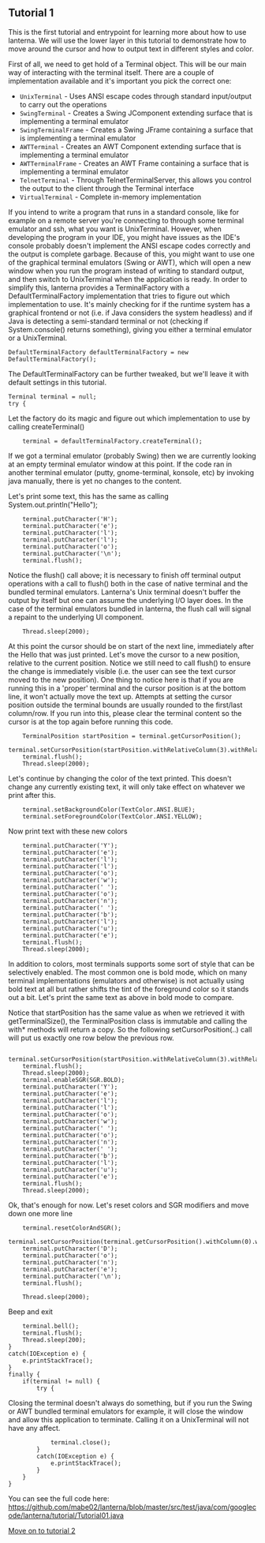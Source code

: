 Tutorial 1
---

This is the first tutorial and entrypoint for learning more about how to use lanterna. We will use the lower
layer in this tutorial to demonstrate how to move around the cursor and how to output text in different
styles and color.

First of all, we need to get hold of a Terminal object. This will be our main way of interacting with the
terminal itself. There are a couple of implementation available and it's important you pick the correct one:
 * `UnixTerminal` - Uses ANSI escape codes through standard input/output to carry out the operations
 * `SwingTerminal` - Creates a Swing JComponent extending surface that is implementing a terminal emulator
 * `SwingTerminalFrame` - Creates a Swing JFrame containing a surface that is implementing a terminal emulator
 * `AWTTerminal` - Creates an AWT Component extending surface that is implementing a terminal emulator
 * `AWTTerminalFrame` - Creates an AWT Frame containing a surface that is implementing a terminal emulator
 * `TelnetTerminal` - Through TelnetTerminalServer, this allows you control the output to the client through the Terminal interface
 * `VirtualTerminal` - Complete in-memory implementation

If you intend to write a program that runs in a standard console, like for example on a remote server you're
connecting to through some terminal emulator and ssh, what you want is UnixTerminal. However, when developing
the program in your IDE, you might have issues as the IDE's console probably doesn't implement the ANSI escape
codes correctly and the output is complete garbage. Because of this, you might want to use one of the graphical
terminal emulators (Swing or AWT), which will open a new window when you run the program instead of writing to
standard output, and then switch to UnixTerminal when the application is ready. In order to simplify this,
lanterna provides a TerminalFactory with a DefaultTerminalFactory implementation that tries to figure out which
implementation to use. It's mainly checking for if the runtime system has a graphical frontend or not (i.e. if
Java considers the system headless) and if Java is detecting a semi-standard terminal or not (checking if
System.console() returns something), giving you either a terminal emulator or a UnixTerminal.

    DefaultTerminalFactory defaultTerminalFactory = new DefaultTerminalFactory();
    
The DefaultTerminalFactory can be further tweaked, but we'll leave it with default settings in this tutorial.

    Terminal terminal = null;
    try {

Let the factory do its magic and figure out which implementation to use by calling createTerminal()

        terminal = defaultTerminalFactory.createTerminal();
    
If we got a terminal emulator (probably Swing) then we are currently looking at an empty terminal emulator
window at this point. If the code ran in another terminal emulator (putty, gnome-terminal, konsole, etc) by
invoking java manually, there is yet no changes to the content.

Let's print some text, this has the same as calling System.out.println("Hello");

        terminal.putCharacter('H');
        terminal.putCharacter('e');
        terminal.putCharacter('l');
        terminal.putCharacter('l');
        terminal.putCharacter('o');
        terminal.putCharacter('\n');
        terminal.flush();

Notice the flush() call above; it is necessary to finish off terminal output operations with a call to
flush() both in the case of native terminal and the bundled terminal emulators. Lanterna's Unix terminal
doesn't buffer the output by itself but one can assume the underlying I/O layer does. In the case of the
terminal emulators bundled in lanterna, the flush call will signal a repaint to the underlying UI component.

        Thread.sleep(2000);
        
At this point the cursor should be on start of the next line, immediately after the Hello that was just
printed. Let's move the cursor to a new position, relative to the current position. Notice we still need to
call flush() to ensure the change is immediately visible (i.e. the user can see the text cursor moved to the
new position).
One thing to notice here is that if you are running this in a 'proper' terminal and the cursor position is
at the bottom line, it won't actually move the text up. Attempts at setting the cursor position outside the
terminal bounds are usually rounded to the first/last column/row. If you run into this, please clear the
terminal content so the cursor is at the top again before running this code.

        TerminalPosition startPosition = terminal.getCursorPosition();
        terminal.setCursorPosition(startPosition.withRelativeColumn(3).withRelativeRow(2));
        terminal.flush();
        Thread.sleep(2000);
        
Let's continue by changing the color of the text printed. This doesn't change any currently existing text,
it will only take effect on whatever we print after this.

        terminal.setBackgroundColor(TextColor.ANSI.BLUE);
        terminal.setForegroundColor(TextColor.ANSI.YELLOW);
        
Now print text with these new colors

        terminal.putCharacter('Y');
        terminal.putCharacter('e');
        terminal.putCharacter('l');
        terminal.putCharacter('l');
        terminal.putCharacter('o');
        terminal.putCharacter('w');
        terminal.putCharacter(' ');
        terminal.putCharacter('o');
        terminal.putCharacter('n');
        terminal.putCharacter(' ');
        terminal.putCharacter('b');
        terminal.putCharacter('l');
        terminal.putCharacter('u');
        terminal.putCharacter('e');
        terminal.flush();
        Thread.sleep(2000);
        
In addition to colors, most terminals supports some sort of style that can be selectively enabled. The most
common one is bold mode, which on many terminal implementations (emulators and otherwise) is not actually
using bold text at all but rather shifts the tint of the foreground color so it stands out a bit. Let's
print the same text as above in bold mode to compare.

Notice that startPosition has the same value as when we retrieved it with getTerminalSize(), the
TerminalPosition class is immutable and calling the with* methods will return a copy. So the following
setCursorPosition(..) call will put us exactly one row below the previous row.

        terminal.setCursorPosition(startPosition.withRelativeColumn(3).withRelativeRow(3));
        terminal.flush();
        Thread.sleep(2000);
        terminal.enableSGR(SGR.BOLD);
        terminal.putCharacter('Y');
        terminal.putCharacter('e');
        terminal.putCharacter('l');
        terminal.putCharacter('l');
        terminal.putCharacter('o');
        terminal.putCharacter('w');
        terminal.putCharacter(' ');
        terminal.putCharacter('o');
        terminal.putCharacter('n');
        terminal.putCharacter(' ');
        terminal.putCharacter('b');
        terminal.putCharacter('l');
        terminal.putCharacter('u');
        terminal.putCharacter('e');
        terminal.flush();
        Thread.sleep(2000);
        
Ok, that's enough for now. Let's reset colors and SGR modifiers and move down one more line

        terminal.resetColorAndSGR();
        terminal.setCursorPosition(terminal.getCursorPosition().withColumn(0).withRelativeRow(1));
        terminal.putCharacter('D');
        terminal.putCharacter('o');
        terminal.putCharacter('n');
        terminal.putCharacter('e');
        terminal.putCharacter('\n');
        terminal.flush();
    
        Thread.sleep(2000);
        
Beep and exit

        terminal.bell();
        terminal.flush();
        Thread.sleep(200);
    }
    catch(IOException e) {
        e.printStackTrace();
    }
    finally {
        if(terminal != null) {
            try {
            
Closing the terminal doesn't always do something, but if you run the Swing or AWT bundled terminal
emulators for example, it will close the window and allow this application to terminate. Calling it
on a UnixTerminal will not have any affect.

                terminal.close();
            }
            catch(IOException e) {
                e.printStackTrace();
            }
        }
    }

You can see the full code here: 
https://github.com/mabe02/lanterna/blob/master/src/test/java/com/googlecode/lanterna/tutorial/Tutorial01.java

[Move on to tutorial 2](Tutorial02.md)